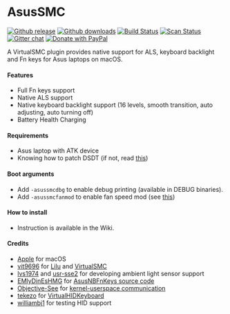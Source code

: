 # AsusSMC

[![Github release](https://img.shields.io/github/release/hieplpvip/AsusSMC.svg?color=blue)](https://github.com/hieplpvip/AsusSMC/releases/latest)
[![Github downloads](https://img.shields.io/github/downloads/hieplpvip/AsusSMC/total.svg?color=blue)](https://github.com/hieplpvip/AsusSMC/releases)
[![Build Status](https://travis-ci.com/hieplpvip/AsusSMC.svg?branch=master)](https://travis-ci.com/hieplpvip/AsusSMC)
[![Scan Status](https://scan.coverity.com/projects/18304/badge.svg)](https://scan.coverity.com/projects/18304)
[![Gitter chat](https://img.shields.io/gitter/room/nwjs/nw.js.svg?colorB=ed1965)](https://gitter.im/hieplpvip/AsusSMC)
[![Donate with PayPal](https://img.shields.io/badge/paypal-donate-red.svg)](https://paypal.me/lebhiep)

A VirtualSMC plugin provides native support for ALS, keyboard backlight and Fn keys for Asus laptops on macOS.

#### Features
- Full Fn keys support
- Native ALS support
- Native keyboard backlight support (16 levels, smooth transition, auto adjusting, auto turning off)
- Battery Health Charging

#### Requirements
- Asus laptop with ATK device
- Knowing how to patch DSDT (if not, read [this](https://www.tonymacx86.com/threads/guide-patching-laptop-dsdt-ssdts.152573/))

#### Boot arguments
- Add `-asussmcdbg` to enable debug printing (available in DEBUG binaries).
- Add `-asussmcfanmod` to enable fan speed mod (see [this](AsusSMCFanDataProvider.kext/Contents/Info.plist))

#### How to install
- Instruction is available in the Wiki.

#### Credits
- [Apple](https://www.apple.com) for macOS
- [vit9696](https://github.com/vit9696) for [Lilu](https://github.com/acidanthera/Lilu) and [VirtualSMC](https://github.com/acidanthera/VirtualSMC)
- [lvs1974](https://github.com/lvs1974) and [usr-sse2](https://github.com/usr-sse2) for developing ambient light sensor support
- [EMlyDinEsHMG](https://osxlatitude.com/profile/7370-emlydinesh/) for [AsusNBFnKeys source code](https://github.com/EMlyDinEsHMG/AsusNBFnKeys)
- [Objective-See](https://objective-see.com) for [kernel-userspace communication](https://objective-see.com/blog/blog_0x0B.html)
- [tekezo](https://github.com/tekezo) for [VirtualHIDKeyboard](https://github.com/pqrs-org/Karabiner-VirtualHIDDevice/)
- [williambj1](https://github.com/williambj1) for testing HID support
